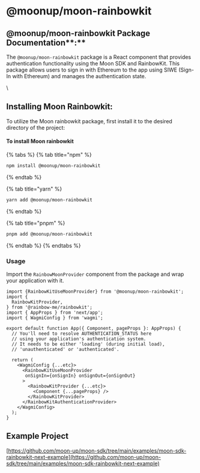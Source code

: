 # @moonup/moon-rainbowkit

## @moonup/moon-rainbowkit Package Documentation**:**

The `@moonup/moon-rainbowkit` package is a React component that provides authentication functionality using the Moon SDK and RainbowKit. This package allows users to sign in with Ethereum to the app using SIWE (Sign-In with Ethereum) and manages the authentication state.

\


## **Installing Moon Rainbowkit:**

To utilize the Moon rainbowkit package, first install it to the desired directory of the project:

#### To install Moon rainbowkit

{% tabs %}
{% tab title="npm" %}
```bash
npm install @moonup/moon-rainbowkit
```
{% endtab %}

{% tab title="yarn" %}
```bash
yarn add @moonup/moon-rainbowkit
```
{% endtab %}

{% tab title="pnpm" %}
```bash
pnpm add @moonup/moon-rainbowkit
```
{% endtab %}
{% endtabs %}



### Usage

Import the `RainbowMoonProvider` component from the package and wrap your application with it.



```tsx
import {RainbowKitUseMoonProvider} from '@moonup/moon-rainbowkit';
import {
  RainbowKitProvider,
} from '@rainbow-me/rainbowkit';
import { AppProps } from 'next/app';
import { WagmiConfig } from 'wagmi';

export default function App({ Component, pageProps }: AppProps) {
  // You'll need to resolve AUTHENTICATION_STATUS here
  // using your application's authentication system.
  // It needs to be either 'loading' (during initial load),
  // 'unauthenticated' or 'authenticated'.

  return (
    <WagmiConfig {...etc}>
      <RainbowKitUseMoonProvider
       onSignIn={onSignIn} onSignOut={onSignOut}
      >
        <RainbowKitProvider {...etc}>
          <Component {...pageProps} />
        </RainbowKitProvider>
      </RainbowKitAuthenticationProvider>
    </WagmiConfig>
  );
}
```

## Example Project

[https://github.com/moon-up/moon-sdk/tree/main/examples/moon-sdk-rainbowkit-next-example](https://github.com/moon-up/moon-sdk/tree/main/examples/moon-sdk-rainbowkit-next-example)
